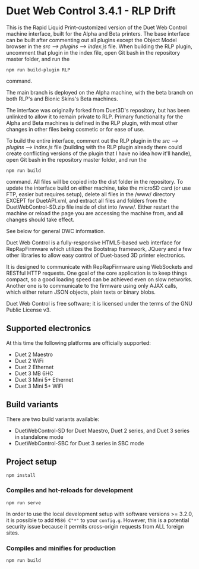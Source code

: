 # Duet Web Control 3.4.1 - RLP Drift

This is the Rapid Liquid Print-customized version of the Duet Web Control machine interface, built for the Alpha and Beta printers. The base interface can be built after commenting out all plugins except the Object Model browser in the *src --> plugins --> index.js* file. When building the RLP plugin, uncomment that plugin in the index file, open Git bash in the repository master folder, and run the
```
npm run build-plugin RLP
```
command.

The main branch is deployed on the Alpha machine, with the beta branch on both RLP's and Bionic Skins's Beta machines.

The interface was originally forked from Duet3D's repository, but has been unlinked to allow it to remain private to RLP. Primary functionality for the Alpha and Beta machines is defined in the RLP plugin, with most other changes in other files being cosmetic or for ease of use.

To build the entire interface, comment out the RLP plugin in the *src --> plugins --> index.js* file (building with the RLP plugin already there could create conflicting versions of the plugin that I have no idea how it'll handle), open Git bash in the repository master folder, and run the
```
npm run build
```
command. All files will be copied into the dist folder in the repository. To update the interface build on either machine, take the microSD card (or use FTP, easier but requires setup), delete all files in the /www/ directory EXCEPT for DuetAPI.xml, and extract all files and folders from the DuetWebControl-SD.zip file inside of dist into /www/. Either restart the machine or reload the page you are accessing the machine from, and all changes should take effect.

See below for general DWC information.



Duet Web Control is a fully-responsive HTML5-based web interface for RepRapFirmware which utilizes the Bootstrap framework, JQuery and a few other libraries to allow easy control of Duet-based 3D printer electronics.

It is designed to communicate with RepRapFirmware using WebSockets and RESTful HTTP requests. One goal of the core application is to keep things compact, so a good loading speed can be achieved even on slow networks. Another one is to communicate to the firmware using only AJAX calls, which either return JSON objects, plain texts or binary blobs.

Duet Web Control is free software; it is licensed under the terms of the GNU Public License v3.

## Supported electronics

At this time the following platforms are officially supported:

* Duet 2 Maestro
* Duet 2 WiFi
* Duet 2 Ethernet
* Duet 3 MB 6HC
* Duet 3 Mini 5+ Ethernet
* Duet 3 Mini 5+ WiFi

## Build variants

There are two build variants available:

* DuetWebControl-SD for Duet Maestro, Duet 2 series, and Duet 3 series in standalone mode
* DuetWebControl-SBC for Duet 3 series in SBC mode

## Project setup

```
npm install
```

### Compiles and hot-reloads for development

```
npm run serve
```

In order to use the local development setup with software versions >= 3.2.0, it is possible to add `M586 C"*"` to your `config.g`.
However, this is a potential security issue because it permits cross-origin requests from ALL foreign sites.

### Compiles and minifies for production

```
npm run build
```
